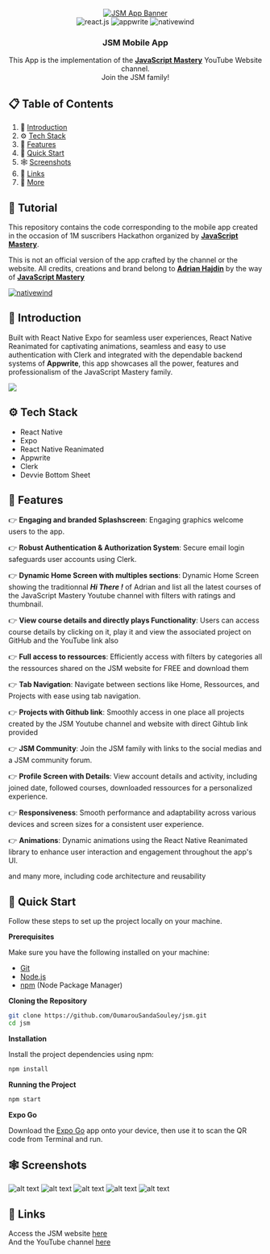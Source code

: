 <div align="center">
  <br />
    <a href="https://youtu.be/ZBCUegTZF7M?si=ubt0vk70lSjt6DCs" target="_blank">
      <img src="https://i.postimg.cc/CxDYH1cj/Java-Script-Mastery-App-README-1.png" alt="JSM App Banner">
    </a>
  <br />

  <div>
    <img src="https://img.shields.io/badge/-React_Native-black?style=for-the-badge&logoColor=white&logo=react&color=61DAFB" alt="react.js" />
    <img src="https://img.shields.io/badge/-Appwrite-black?style=for-the-badge&logoColor=white&logo=appwrite&color=FD366E" alt="appwrite" />
    <img src="https://img.shields.io/badge/Clerk-black?style=for-the-badge&logoColor=white&logo=clerk&color=06B6D4" alt="nativewind" />
  </div>

  <h3 align="center">JSM Mobile App</h3>

   <div align="center">
     This App is the implementation of the  <a href="https://www.youtube.com/@javascriptmastery/videos" target="_blank"><b>JavaScript Mastery</b></a> YouTube Website channel. <br /> Join the JSM family!
    </div>
</div>

## 📋 <a name="table">Table of Contents</a>

1. 🤖 [Introduction](#introduction)
2. ⚙️ [Tech Stack](#tech-stack)
3. 🔋 [Features](#features)
4. 🤸 [Quick Start](#quick-start)
5. 🕸️ [Screenshots](#snippets)
6. 🔗 [Links](#links)
7. 🚀 [More](#more)

## 🚨 Tutorial

This repository contains the code corresponding to the mobile app created in the occasion of 1M suscribers Hackathon organized by  <a href="https://www.youtube.com/@javascriptmastery/videos" target="_blank"><b>JavaScript Mastery</b></a>. 

This is not an official version of the app crafted by the channel or the website. All credits, creations and brand belong to <a href="https://www.github.com/adrianhajdin"><b>Adrian Hajdin</b></a> by the way of <a href="https://www.youtube.com/@javascriptmastery/videos" target="_blank"><b>JavaScript Mastery</b>

<a href="" target="_blank">    <img src="https://img.shields.io/badge/View the Android Build App-black?style=for-the-badge&logoColor=white&logo=expo&color=06B6D4" alt="nativewind" /></a>

## <a name="introduction">🤖 Introduction</a>

Built with React Native Expo for seamless user experiences, React Native Reanimated for captivating animations, seamless and easy to use authentication with Clerk and integrated with the dependable backend systems of <b>Appwrite</b>, 
this app showcases all the power, features and professionalism of the JavaScript Mastery family.


<a href="https://discord.com/invite/n6EdbFJ" target="_blank"><img src="https://github.com/sujatagunale/EasyRead/assets/151519281/618f4872-1e10-42da-8213-1d69e486d02e" /></a>

## <a name="tech-stack">⚙️ Tech Stack</a>

- React Native
- Expo
- React Native Reanimated
- Appwrite
- Clerk
- Devvie Bottom Sheet

## <a name="features">🔋 Features</a>

👉 **Engaging and branded Splashscreen**: Engaging graphics welcome users to the app.

👉 **Robust Authentication & Authorization System**: Secure email login safeguards user accounts using Clerk.

👉 **Dynamic Home Screen with multiples sections**: Dynamic Home Screen showing the traditionnal ***Hi There !*** of Adrian and list all the latest courses of the JavaScript Mastery Youtube channel with filters with ratings and thumbnail.

👉 **View course details and directly plays  Functionality**: Users can access course details by clicking on it, play it and view the associated project on GitHub and the YouTube link also

👉 **Full access to ressources**: Efficiently access with filters by categories all the ressources shared on the JSM website for FREE and download them

👉 **Tab Navigation**: Navigate between sections like Home, Ressources, and Projects with ease using tab navigation.

👉 **Projects with Github link**: Smoothly access in one place all projects created by the JSM Youtube channel and website with direct Gihtub link provided

👉 **JSM Community**: Join the JSM family with links to the social medias and a JSM community forum.

👉 **Profile Screen with Details**: View account details and activity, including joined date, followed courses, downloaded ressources for a personalized experience.

👉 **Responsiveness**: Smooth performance and adaptability across various devices and screen sizes for a consistent user experience.

👉 **Animations**: Dynamic animations using the React Native Reanimated library to enhance user interaction and engagement throughout the app's UI.

and many more, including code architecture and reusability 

## <a name="quick-start">🤸 Quick Start</a>

Follow these steps to set up the project locally on your machine.

**Prerequisites**

Make sure you have the following installed on your machine:

- [Git](https://git-scm.com/)
- [Node.js](https://nodejs.org/en)
- [npm](https://www.npmjs.com/) (Node Package Manager)

**Cloning the Repository**

```bash
git clone https://github.com/OumarouSandaSouley/jsm.git
cd jsm
```
**Installation**

Install the project dependencies using npm:

```bash
npm install
```

**Running the Project**

```bash
npm start
```

**Expo Go**

Download the [Expo Go](https://expo.dev/go) app onto your device, then use it to scan the QR code from Terminal and run.


## <a name="screenshots">🕸️ Screenshots</a>
![alt text](gitimages/Screenshot_20241220-055035.png) 
![alt text](gitimages/Screenshot_20241220-060614.png)
![alt text](gitimages/Screenshot_20241220-060647.png)
![alt text](gitimages/Screenshot_20241220-060702.png)
![alt text](gitimages/Screenshot_20241220-060734.png)
## <a name="links">🔗 Links</a>

Access the JSM website [here](https://jsmastery.po) <br />
And the YouTube channel [here](https://www.youtube.com/@javascriptmastery)


